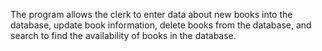 The program
allows the clerk to enter data about new books into the database, update
book information, delete books from the database, and search to find the
availability of books in the database.

